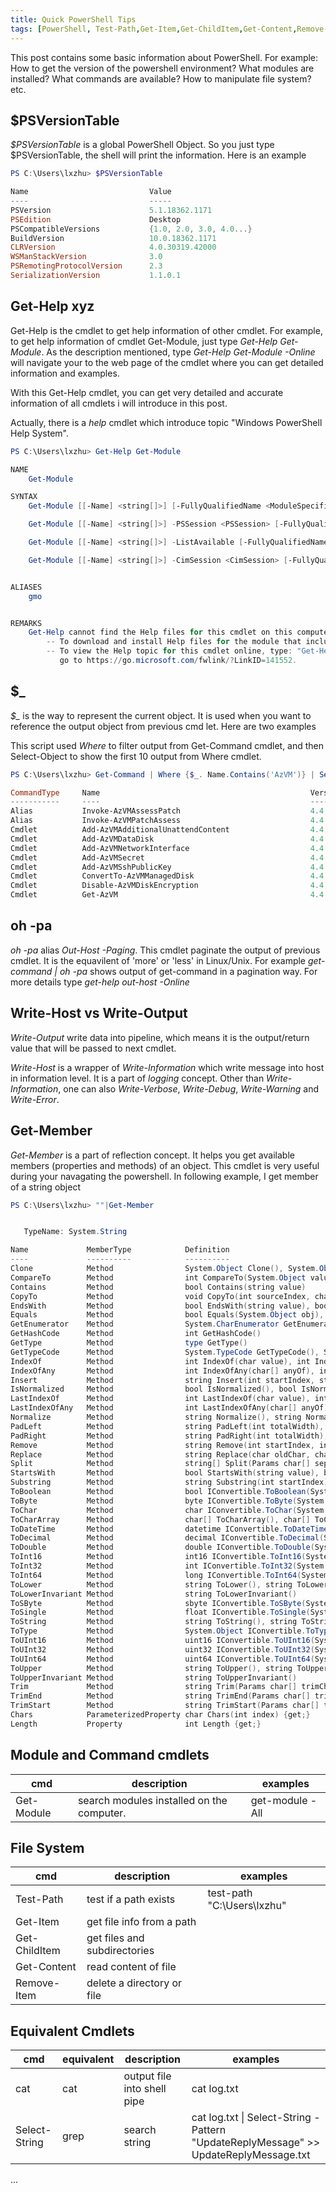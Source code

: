 ```yaml
---
title: Quick PowerShell Tips
tags: [PowerShell, Test-Path,Get-Item,Get-ChildItem,Get-Content,Remove-Item, Select-Object, Sort-Object,Select-String, ForEach, Get-Member, $_, $PSVersionTable] 
---
```


This post contains some basic information about PowerShell. For example: How to get the version of the powershell environment? 
What modules are installed? What commands are available? How to manipulate file system? etc.

## $PSVersionTable

*$PSVersionTable* is a global PowerShell Object. So you just type $PSVersionTable, the shell will print the information. Here is an example

```powershell
PS C:\Users\lxzhu> $PSVersionTable

Name                           Value
----                           -----
PSVersion                      5.1.18362.1171
PSEdition                      Desktop
PSCompatibleVersions           {1.0, 2.0, 3.0, 4.0...}
BuildVersion                   10.0.18362.1171
CLRVersion                     4.0.30319.42000
WSManStackVersion              3.0
PSRemotingProtocolVersion      2.3
SerializationVersion           1.1.0.1
```
## Get-Help xyz

Get-Help is the cmdlet to get help information of other cmdlet. For example, to get help information of cmdlet Get-Module, just type _Get-Help Get-Module_. 
As the description mentioned, type _Get-Help Get-Module -Online_ will navigate your to the web page of the cmdlet where you can get detailed information and examples.

With this Get-Help cmdlet, you can get very detailed and accurate information of all cmdlets i will introduce in this post.  

Actually, there is a *help* cmdlet which introduce topic "Windows PowerShell Help System".

```powershell
PS C:\Users\lxzhu> Get-Help Get-Module

NAME
    Get-Module

SYNTAX
    Get-Module [[-Name] <string[]>] [-FullyQualifiedName <ModuleSpecification[]>] [-All]  [<CommonParameters>]

    Get-Module [[-Name] <string[]>] -PSSession <PSSession> [-FullyQualifiedName <ModuleSpecification[]>] [-ListAvailable] [-PSEdition <string>] [-Refresh]  [<CommonParameters>]

    Get-Module [[-Name] <string[]>] -ListAvailable [-FullyQualifiedName <ModuleSpecification[]>] [-All] [-PSEdition <string>] [-Refresh]  [<CommonParameters>]

    Get-Module [[-Name] <string[]>] -CimSession <CimSession> [-FullyQualifiedName <ModuleSpecification[]>] [-ListAvailable] [-Refresh] [-CimResourceUri <uri>] [-CimNamespace <string>]  [<CommonParameters>]


ALIASES
    gmo


REMARKS
    Get-Help cannot find the Help files for this cmdlet on this computer. It is displaying only partial help.
        -- To download and install Help files for the module that includes this cmdlet, use Update-Help.
        -- To view the Help topic for this cmdlet online, type: "Get-Help Get-Module -Online" or
           go to https://go.microsoft.com/fwlink/?LinkID=141552.
```

## $_

*$_* is the way to represent the current object. It is used when you want to reference the output object from previous cmd let. Here are two examples

This script used *Where* to filter output from Get-Command cmdlet, and then Select-Object to show the first 10 output from Where cmdlet.
```powershell
PS C:\Users\lxzhu> Get-Command | Where {$_. Name.Contains('AzVM')} | Select-Object -first 10

CommandType     Name                                               Version    Source
-----------     ----                                               -------    ------
Alias           Invoke-AzVMAssessPatch                             4.4.0      Az.Compute
Alias           Invoke-AzVMPatchAssess                             4.4.0      Az.Compute
Cmdlet          Add-AzVMAdditionalUnattendContent                  4.4.0      Az.Compute
Cmdlet          Add-AzVMDataDisk                                   4.4.0      Az.Compute
Cmdlet          Add-AzVMNetworkInterface                           4.4.0      Az.Compute
Cmdlet          Add-AzVMSecret                                     4.4.0      Az.Compute
Cmdlet          Add-AzVMSshPublicKey                               4.4.0      Az.Compute
Cmdlet          ConvertTo-AzVMManagedDisk                          4.4.0      Az.Compute
Cmdlet          Disable-AzVMDiskEncryption                         4.4.0      Az.Compute
Cmdlet          Get-AzVM                                           4.4.0      Az.Compute

```

## oh -pa

*oh -pa* alias *Out-Host -Paging*. This cmdlet paginate the output of previous cmdlet. It is the equavilent of 'more' or 'less' in Linux/Unix. For example *get-command | oh -pa*
shows output of get-command in a pagination way. For more details type *get-help out-host -Online*

## Write-Host vs Write-Output

*Write-Output* write data into pipeline, which means it is the output/return value that will be passed to next cmdlet.

*Write-Host* is a wrapper of *Write-Information* which write message into host in information level. It is a part of *logging* concept. Other than *Write-Information*,
one can also *Write-Verbose*, *Write-Debug*, *Write-Warning* and *Write-Error*.

## Get-Member

*Get-Member* is a part of reflection concept. It helps you get available members (properties and methods) of an object. 
This cmdlet is very useful during your navagating the powershell. In following example, I get member of a string object

```powershell
PS C:\Users\lxzhu> ""|Get-Member


   TypeName: System.String

Name             MemberType            Definition
----             ----------            ----------
Clone            Method                System.Object Clone(), System.Object ICloneable.Clone()
CompareTo        Method                int CompareTo(System.Object value), int CompareTo(string strB), int IComparable.CompareTo(System.Object obj), int IComparable[string].CompareTo(string other)
Contains         Method                bool Contains(string value)
CopyTo           Method                void CopyTo(int sourceIndex, char[] destination, int destinationIndex, int count)
EndsWith         Method                bool EndsWith(string value), bool EndsWith(string value, System.StringComparison comparisonType), bool EndsWith(string value, bool ignoreCase, cultureinfo culture)
Equals           Method                bool Equals(System.Object obj), bool Equals(string value), bool Equals(string value, System.StringComparison comparisonType), bool IEquatable[string].Equals(string other)
GetEnumerator    Method                System.CharEnumerator GetEnumerator(), System.Collections.IEnumerator IEnumerable.GetEnumerator(), System.Collections.Generic.IEnumerator[char] IEnumerable[char].GetEnumerator()
GetHashCode      Method                int GetHashCode()
GetType          Method                type GetType()
GetTypeCode      Method                System.TypeCode GetTypeCode(), System.TypeCode IConvertible.GetTypeCode()
IndexOf          Method                int IndexOf(char value), int IndexOf(char value, int startIndex), int IndexOf(string value), int IndexOf(string value, int startIndex), int IndexOf(string value, int startIndex, int count), int IndexOf(string value, System.St...
IndexOfAny       Method                int IndexOfAny(char[] anyOf), int IndexOfAny(char[] anyOf, int startIndex), int IndexOfAny(char[] anyOf, int startIndex, int count)
Insert           Method                string Insert(int startIndex, string value)
IsNormalized     Method                bool IsNormalized(), bool IsNormalized(System.Text.NormalizationForm normalizationForm)
LastIndexOf      Method                int LastIndexOf(char value), int LastIndexOf(char value, int startIndex), int LastIndexOf(string value), int LastIndexOf(string value, int startIndex), int LastIndexOf(string value, int startIndex, int count), int LastIndexOf...
LastIndexOfAny   Method                int LastIndexOfAny(char[] anyOf), int LastIndexOfAny(char[] anyOf, int startIndex), int LastIndexOfAny(char[] anyOf, int startIndex, int count)
Normalize        Method                string Normalize(), string Normalize(System.Text.NormalizationForm normalizationForm)
PadLeft          Method                string PadLeft(int totalWidth), string PadLeft(int totalWidth, char paddingChar)
PadRight         Method                string PadRight(int totalWidth), string PadRight(int totalWidth, char paddingChar)
Remove           Method                string Remove(int startIndex, int count), string Remove(int startIndex)
Replace          Method                string Replace(char oldChar, char newChar), string Replace(string oldValue, string newValue)
Split            Method                string[] Split(Params char[] separator), string[] Split(char[] separator, int count), string[] Split(char[] separator, System.StringSplitOptions options), string[] Split(char[] separator, int count, System.StringSplitOptions ...
StartsWith       Method                bool StartsWith(string value), bool StartsWith(string value, System.StringComparison comparisonType), bool StartsWith(string value, bool ignoreCase, cultureinfo culture)
Substring        Method                string Substring(int startIndex), string Substring(int startIndex, int length)
ToBoolean        Method                bool IConvertible.ToBoolean(System.IFormatProvider provider)
ToByte           Method                byte IConvertible.ToByte(System.IFormatProvider provider)
ToChar           Method                char IConvertible.ToChar(System.IFormatProvider provider)
ToCharArray      Method                char[] ToCharArray(), char[] ToCharArray(int startIndex, int length)
ToDateTime       Method                datetime IConvertible.ToDateTime(System.IFormatProvider provider)
ToDecimal        Method                decimal IConvertible.ToDecimal(System.IFormatProvider provider)
ToDouble         Method                double IConvertible.ToDouble(System.IFormatProvider provider)
ToInt16          Method                int16 IConvertible.ToInt16(System.IFormatProvider provider)
ToInt32          Method                int IConvertible.ToInt32(System.IFormatProvider provider)
ToInt64          Method                long IConvertible.ToInt64(System.IFormatProvider provider)
ToLower          Method                string ToLower(), string ToLower(cultureinfo culture)
ToLowerInvariant Method                string ToLowerInvariant()
ToSByte          Method                sbyte IConvertible.ToSByte(System.IFormatProvider provider)
ToSingle         Method                float IConvertible.ToSingle(System.IFormatProvider provider)
ToString         Method                string ToString(), string ToString(System.IFormatProvider provider), string IConvertible.ToString(System.IFormatProvider provider)
ToType           Method                System.Object IConvertible.ToType(type conversionType, System.IFormatProvider provider)
ToUInt16         Method                uint16 IConvertible.ToUInt16(System.IFormatProvider provider)
ToUInt32         Method                uint32 IConvertible.ToUInt32(System.IFormatProvider provider)
ToUInt64         Method                uint64 IConvertible.ToUInt64(System.IFormatProvider provider)
ToUpper          Method                string ToUpper(), string ToUpper(cultureinfo culture)
ToUpperInvariant Method                string ToUpperInvariant()
Trim             Method                string Trim(Params char[] trimChars), string Trim()
TrimEnd          Method                string TrimEnd(Params char[] trimChars)
TrimStart        Method                string TrimStart(Params char[] trimChars)
Chars            ParameterizedProperty char Chars(int index) {get;}
Length           Property              int Length {get;}
```


## Module and Command cmdlets

|cmd|description|examples|
|---|---|---|
|Get-Module| search modules installed on the computer.|get-module -All|

## File System

|cmd|description|examples|
|---|---|---|
|Test-Path| test if a path exists |test-path "C:\Users\lxzhu"|
|Get-Item| get file info from a path | |
|Get-ChildItem| get files and subdirectories | |
|Get-Content| read content of file | |
|Remove-Item| delete a directory or file | |

## Equivalent Cmdlets

|cmd|equivalent|description|examples|
|---|---|---|---|
|cat|cat|output file into shell pipe| cat log.txt|
|Select-String|grep|search string|cat log.txt \| Select-String -Pattern "UpdateReplyMessage" >> UpdateReplyMessage.txt|
...
